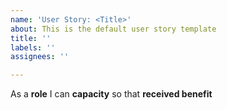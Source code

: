 ```yaml
---
name: 'User Story: <Title>'
about: This is the default user story template
title: ''
labels: ''
assignees: ''

---
```


As a **role** I can **capacity** so that **received benefit**
